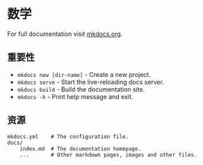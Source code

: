 # 数学

For full documentation visit [mkdocs.org](https://www.mkdocs.org).

## 重要性

* `mkdocs new [dir-name]` - Create a new project.
* `mkdocs serve` - Start the live-reloading docs server.
* `mkdocs build` - Build the documentation site.
* `mkdocs -h` - Print help message and exit.

## 资源

    mkdocs.yml    # The configuration file.
    docs/
        index.md  # The documentation homepage.
        ...       # Other markdown pages, images and other files.